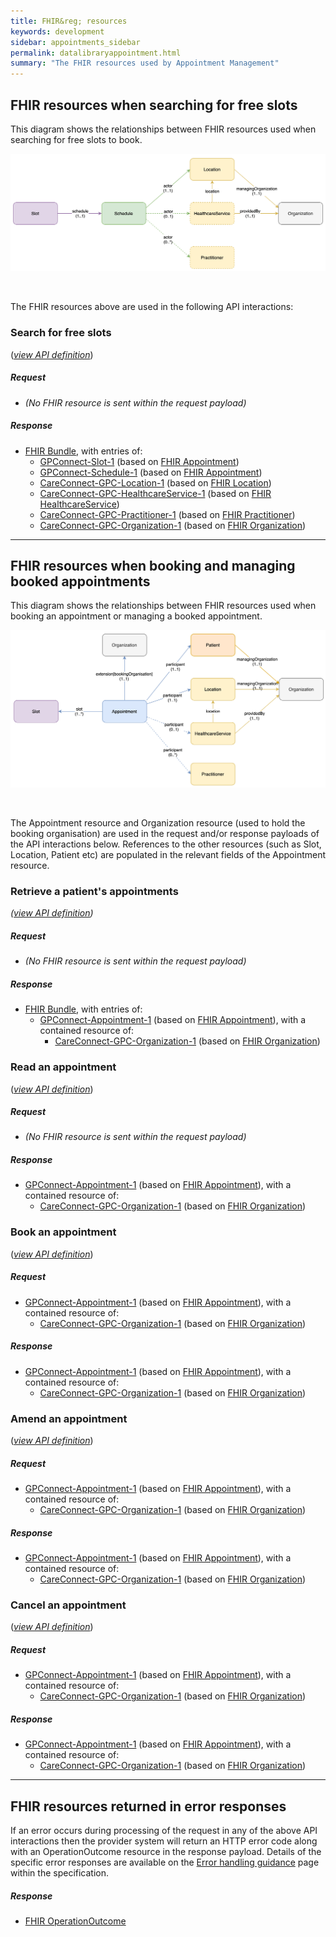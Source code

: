 ```yaml
---
title: FHIR&reg; resources
keywords: development
sidebar: appointments_sidebar
permalink: datalibraryappointment.html
summary: "The FHIR resources used by Appointment Management"
---
```


## FHIR resources when searching for free slots ##

This diagram shows the relationships between FHIR resources used when searching for free slots to book.

![Diagram - Slot resource relationship structure](images/appointments/appointment-fhir-resources-slot.png)

<br />

The FHIR resources above are used in the following API interactions:

### Search for free slots ###

([*view API definition*](appointments_use_case_search_for_free_slots.html))

##### Request #####

- *(No FHIR resource is sent within the request payload)*

##### Response #####

- [FHIR Bundle](https://www.hl7.org/fhir/STU3/bundle.html), with entries of:
  - [GPConnect-Slot-1](https://fhir.nhs.uk/STU3/StructureDefinition/GPConnect-Slot-1) (based on [FHIR Appointment](https://www.hl7.org/fhir/STU3/appointment.html))
  - [GPConnect-Schedule-1](https://fhir.nhs.uk/STU3/StructureDefinition/GPConnect-Schedule-1) (based on [FHIR Appointment](https://www.hl7.org/fhir/STU3/schedule.html))
  - [CareConnect-GPC-Location-1](https://fhir.nhs.uk/STU3/StructureDefinition/CareConnect-GPC-Location-1) (based on [FHIR Location](https://www.hl7.org/fhir/STU3/location.html))
  - [CareConnect-GPC-HealthcareService-1](https://fhir.nhs.uk/STU3/StructureDefinition/CareConnect-GPC-HealthcareService-1) (based on [FHIR HealthcareService](https://www.hl7.org/fhir/STU3/appointment.html))
  - [CareConnect-GPC-Practitioner-1](https://fhir.nhs.uk/STU3/StructureDefinition/CareConnect-GPC-Practitioner-1) (based on [FHIR Practitioner](https://www.hl7.org/fhir/STU3/appointment.html))
  - [CareConnect-GPC-Organization-1](https://fhir.nhs.uk/STU3/StructureDefinition/CareConnect-GPC-Organization-1) (based on [FHIR Organization](https://www.hl7.org/fhir/STU3/appointment.html))

---

## FHIR resources when booking and managing booked appointments ##

This diagram shows the relationships between FHIR resources used when booking an appointment or managing a booked appointment.

![Diagram - Appointment resource relationship structure](images/appointments/appointment-fhir-resources-appointment.png)

<br/>

The Appointment resource and Organization resource (used to hold the booking organisation) are used in the request and/or response payloads of the API interactions below.  References to the other resources (such as Slot, Location, Patient etc) are populated in the relevant fields of the Appointment resource.

### Retrieve a patient's appointments ##

*([view API definition](appointments_use_case_retrieve_a_patients_appointments.html))*

##### Request #####

- *(No FHIR resource is sent within the request payload)*

##### Response #####

- [FHIR Bundle](https://www.hl7.org/fhir/STU3/bundle.html), with entries of:
	- [GPConnect-Appointment-1](https://fhir.nhs.uk/STU3/StructureDefinition/GPConnect-Appointment-1) (based on [FHIR Appointment](https://www.hl7.org/fhir/STU3/appointment.html)), with a contained resource of:
		- [CareConnect-GPC-Organization-1](https://fhir.nhs.uk/STU3/StructureDefinition/CareConnect-GPC-Organization-1) (based on [FHIR Organization](https://www.hl7.org/fhir/STU3/organization.html))

### Read an appointment ###

([*view API definition*](appointments_use_case_read_an_appointment.html))

##### Request #####

- *(No FHIR resource is sent within the request payload)*

##### Response #####

- [GPConnect-Appointment-1](https://fhir.nhs.uk/STU3/StructureDefinition/GPConnect-Appointment-1) (based on [FHIR Appointment](https://www.hl7.org/fhir/STU3/appointment.html)), with a contained resource of:
	- [CareConnect-GPC-Organization-1](https://fhir.nhs.uk/STU3/StructureDefinition/CareConnect-GPC-Organization-1) (based on [FHIR Organization](https://www.hl7.org/fhir/STU3/organization.html))


### Book an appointment ###

([*view API definition*](appointments_use_case_book_an_appointment.html))

##### Request #####

- [GPConnect-Appointment-1](https://fhir.nhs.uk/STU3/StructureDefinition/GPConnect-Appointment-1) (based on [FHIR Appointment](https://www.hl7.org/fhir/STU3/appointment.html)), with a contained resource of:
	- [CareConnect-GPC-Organization-1](https://fhir.nhs.uk/STU3/StructureDefinition/CareConnect-GPC-Organization-1) (based on [FHIR Organization](https://www.hl7.org/fhir/STU3/organization.html))

##### Response #####

- [GPConnect-Appointment-1](https://fhir.nhs.uk/STU3/StructureDefinition/GPConnect-Appointment-1) (based on [FHIR Appointment](https://www.hl7.org/fhir/STU3/appointment.html)), with a contained resource of:
	- [CareConnect-GPC-Organization-1](https://fhir.nhs.uk/STU3/StructureDefinition/CareConnect-GPC-Organization-1) (based on [FHIR Organization](https://www.hl7.org/fhir/STU3/organization.html))



### Amend an appointment ###

([*view API definition*](appointments_use_case_amend_an_appointment.html))

##### Request #####

- [GPConnect-Appointment-1](https://fhir.nhs.uk/STU3/StructureDefinition/GPConnect-Appointment-1) (based on [FHIR Appointment](https://www.hl7.org/fhir/STU3/appointment.html)), with a contained resource of:
	- [CareConnect-GPC-Organization-1](https://fhir.nhs.uk/STU3/StructureDefinition/CareConnect-GPC-Organization-1) (based on [FHIR Organization](https://www.hl7.org/fhir/STU3/organization.html))

##### Response #####

- [GPConnect-Appointment-1](https://fhir.nhs.uk/STU3/StructureDefinition/GPConnect-Appointment-1) (based on [FHIR Appointment](https://www.hl7.org/fhir/STU3/appointment.html)), with a contained resource of:
	- [CareConnect-GPC-Organization-1](https://fhir.nhs.uk/STU3/StructureDefinition/CareConnect-GPC-Organization-1) (based on [FHIR Organization](https://www.hl7.org/fhir/STU3/organization.html))


### Cancel an appointment ###

([*view API definition*](appointments_use_case_cancel_an_appointment.html))

##### Request #####

- [GPConnect-Appointment-1](https://fhir.nhs.uk/STU3/StructureDefinition/GPConnect-Appointment-1) (based on [FHIR Appointment](https://www.hl7.org/fhir/STU3/appointment.html)), with a contained resource of:
	- [CareConnect-GPC-Organization-1](https://fhir.nhs.uk/STU3/StructureDefinition/CareConnect-GPC-Organization-1) (based on [FHIR Organization](https://www.hl7.org/fhir/STU3/organization.html))

##### Response #####

- [GPConnect-Appointment-1](https://fhir.nhs.uk/STU3/StructureDefinition/GPConnect-Appointment-1) (based on [FHIR Appointment](https://www.hl7.org/fhir/STU3/appointment.html)), with a contained resource of:
	- [CareConnect-GPC-Organization-1](https://fhir.nhs.uk/STU3/StructureDefinition/CareConnect-GPC-Organization-1) (based on [FHIR Organization](https://www.hl7.org/fhir/STU3/organization.html))

---

## FHIR resources returned in error responses ##

If an error occurs during processing of the request in any of the above API interactions then the provider system will return an HTTP error code along with an OperationOutcome resource in the response payload. Details of the specific error responses are available on the [Error handling guidance](/development_fhir_error_handling_guidance.html) page within the specification.

##### Response #####

- [FHIR OperationOutcome](https://www.hl7.org/fhir/STU3/operationoutcome.html)
